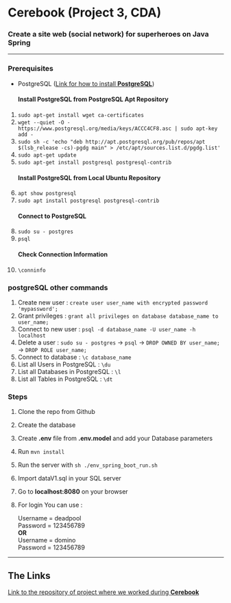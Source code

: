 <h1>Cerebook (Project 3, CDA)</h1>

### Create a site web (social network) for superheroes on Java Spring


---

### Prerequisites

* PostgreSQL (<a href="https://phoenixnap.com/kb/how-to-install-postgresql-on-ubuntu">Link for how to install <b>PostgreSQL</b></a>)
    #### Install PostgreSQL from PostgreSQL Apt Repository
1. `sudo apt-get install wget ca-certificates`
2. `wget --quiet -O - https://www.postgresql.org/media/keys/ACCC4CF8.asc | sudo apt-key add -`
3. `sudo sh -c 'echo "deb http://apt.postgresql.org/pub/repos/apt $(lsb_release -cs)-pgdg main" > /etc/apt/sources.list.d/pgdg.list'`
4. `sudo apt-get update`
5. `sudo apt-get install postgresql postgresql-contrib`
   #### Install PostgreSQL from Local Ubuntu Repository
6. `apt show postgresql`
7. `sudo apt install postgresql postgresql-contrib`
   #### Connect to PostgreSQL
8. `sudo su - postgres`
9. `psql`
   #### Check Connection Information
10. `\conninfo`


### postgreSQL other commands
1. Create new user : `create user user_name with encrypted password 'mypassword';`
2. Grant privileges : `grant all privileges on database database_name to user_name;`
3. Connect to new user : `psql -d database_name -U user_name -h localhost`
4. Delete a user : `sudo su - postgres` -> `psql` -> `DROP OWNED BY user_name;` -> `DROP ROLE user_name;`
5. Connect to database : `\c database_name`
6. List all Users in PostgreSQL  : `\du`
7. List all Databases in PostgreSQL  : `\l`
8. List all Tables in PostgreSQL  : `\dt`

### Steps

1. Clone the repo from Github
2. Create the database
3. Create <b>.env</b> file from <b>.env.model</b> and add your Database parameters
4. Run `mvn install`
5. Run the server with `sh ./env_spring_boot_run.sh`
6. Import dataV1.sql in your SQL server
7. Go to <b>localhost:8080</b> on your browser
8. For login You can use :

    Username = deadpool<br/>
    Password = 123456789<br/>
    <b>OR</b><br/>
    Username = domino<br/>
    Password = 123456789<br/>

---

## The Links

<a href="https://github.com/RaphaelBS-WCS/Cerebook">Link to the repository of project where we worked during <b>Cerebook</b></a>
